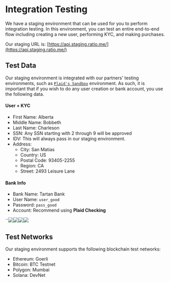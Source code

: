 # Integration Testing

We have a staging environment that can be used for you to perform integration testing. In this environment, you can test an entire end-to-end flow including creating a new user, performing KYC, and making purchases.

Our staging URL is: [https://api.staging.ratio.me/](https://api.staging.ratio.me/)

## Test Data

Our staging environment is integrated with our partners' testing environments, such as [`Plaid's Sandbox`](https://plaid.com/docs/sandbox/) environment. As such, it is important that if you wish to do any user creation or bank account, you use the following data.

#### User + KYC

* First Name: Alberta
* Middle Name: Bobbeth
* Last Name: Charleson
* SSN: Any SSN starting with 2 through 9 will be approved
* IDV: This will always pass in our staging environment.
* Address:&#x20;
  * City: San Matias
  * Country: US
  * Postal Code: 93405-2255
  * Region: CA
  * Street: 2493 Leisure Lane

#### Bank Info

* Bank Name: Tartan Bank
* User Name: `user_good`
* Password: `pass_good`
* Account: Recommend using **Plaid Checking**

``![](<../.gitbook/assets/image (4).png>)![](../.gitbook/assets/image.png)![](<../.gitbook/assets/image (1).png>)![](<../.gitbook/assets/image (3).png>)

## Test Networks

Our staging environment supports the following blockchain test networks:

* Ethereum: Goerli
* Bitcoin: BTC Testnet
* Polygon: Mumbai
* Solana: DevNet

